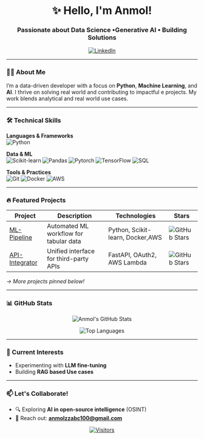 <div align="center">
  
# ✨ Hello, I'm Anmol! 
### Passionate about Data Science •Generative AI • Building Solutions
  
[![LinkedIn](https://img.shields.io/badge/LinkedIn-Connect-%230A66C2?style=flat&logo=linkedin)](https://www.linkedin.com/in/anmols2003/)

</div>

---

### 👨‍💻 About Me
I’m a data-driven developer with a focus on **Python**, **Machine Learning**, and **AI**. I thrive on solving real world and contributing to impactful e projects. My work blends analytical and real world use cases.

---

### 🛠️ Technical Skills
**Languages & Frameworks**  
![Python](https://img.shields.io/badge/Python-Expert-%233776AB?logo=python)

**Data & ML**  
![Scikit-learn](https://img.shields.io/badge/scikit--learn-F7931E?style=flat-square&logo=scikit-learn&logoColor=white)
![Pandas](https://img.shields.io/badge/Pandas-Highly%20Skilled-%23150458?logo=pandas)
![Pytorch](http://img.shields.io/badge/PyTorch-EE4C2C?style=for-the-badge&logo=pytorch&logoColor=white)
![TensorFlow](https://img.shields.io/badge/TensorFlow-Intermediate-%23FF6F00?logo=tensorflow)
![SQL](https://img.shields.io/badge/SQL-Advanced-%234479A1?logo=postgresql)

**Tools & Practices**  
![Git](https://img.shields.io/badge/Git-Expert-%23F05032?logo=git)
![Docker](https://img.shields.io/badge/Docker-Intermediate-%232496ED?logo=docker)
![AWS](https://img.shields.io/badge/AWS-Basics-%23232F3E?logo=amazon-aws)

---

### 🔥 Featured Projects
| Project | Description | Technologies | Stars |
|---------|-------------|--------------|-------|
| [ML-Pipeline](https://github.com/anmolzz-10/networksecurity) | Automated ML workflow for tabular data | Python, Scikit-learn, Docker,AWS | ![GitHub Stars](https://img.shields.io/github/stars/anmolzz-10/networksecurity) |
| [API-Integrator](https://github.com/anmolzz-10/api-integrator) | Unified interface for third-party APIs | FastAPI, OAuth2, AWS Lambda | ![GitHub Stars](https://img.shields.io/github/stars/anmolzz-10/api-integrator) |

*→ More projects pinned below!*

---

### 📊 GitHub Stats
<div align="center">
  
![Anmol's GitHub Stats](https://github-readme-stats.vercel.app/api?username=anmolzz-10&show_icons=true&theme=radical&count_private=true&hide_border=true)
  
![Top Languages](https://github-readme-stats.vercel.app/api/top-langs/?username=anmolzz-10&layout=compact&theme=radical&hide_border=true&langs_count=6)

</div>

---

### 🌱 Current Interests
- Experimenting with **LLM fine-tuning** 
- Building **RAG based Use cases**

---

### 📫 Let's Collaborate!
- 🔍 Exploring **AI in open-source intelligence** (OSINT)
- 📧 Reach out: **anmolzzabc100@gmail.com**

<div align="center">
  
[![Visitors](https://komarev.com/ghpvc/?username=anmolzz-10&color=blue&label=Profile+Views)](https://github.com/anmolzz-10)

</div>
